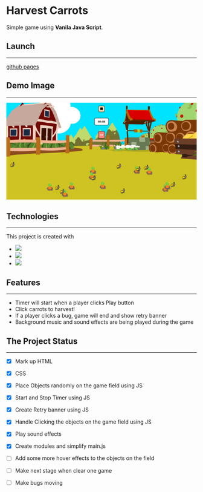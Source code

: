 # Harvest Carrots
Simple game using **Vanila Java Script**.

## Launch
___
[github pages](https://hyunchoitan.github.io/carrot-game/)


## Demo Image
___
![Demo Image](./carrot-demo.png)

## Technologies
___
This project is created with 
* <img src = "https://img.shields.io/badge/-HTML5-E34F26?style=flat&logo=html5&logoColor=white"> 
* <img src = "https://img.shields.io/badge/-CSS3-1572B6?style=flat&logo=css3&logoColor=white">
* <img src="https://img.shields.io/badge/-JavaScript-eed718?style=flat&logo=javascript&logoColor=ffffff">

## Features
___

* Timer will start when a player clicks Play button
* Click carrots to harvest!
* If a player clicks a bug, game will end and show retry banner
* Background music and sound effects are being played during the game

## The Project Status
___

- [x] Mark up HTML
- [x] CSS
- [x] Place Objects randomly on the game field using JS
- [x] Start and Stop Timer using JS
- [x] Create Retry banner using JS
- [x] Handle Clicking the objects on the game field using JS
- [x] Play sound effects
- [x] Create modules and simplify main.js
- [ ] Add some more hover effects to the objects on the field
- [ ] Make next stage when clear one game
- [ ] Make bugs moving
 